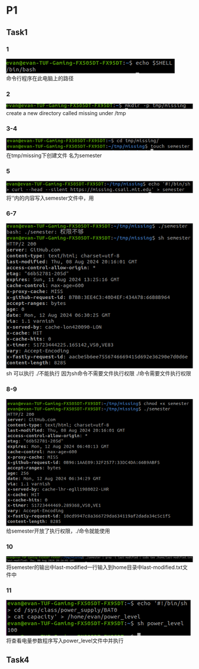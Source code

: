 # P1  
## Task1  
### 1  
![](1.png)  
命令行程序在此电脑上的路径    
### 2  
![](2.png)  
create a new directory called missing under /tmp  
### 3-4  
![](3~4.png)  
在tmp/missing下创建文件 名为semester  
### 5  
![](5.png)  
将‘’内的内容写入semester文件中，用
### 6-7  
![](6-7.png)  
sh 可以执行 ./不能执行  因为sh命令不需要文件执行权限 ./命令需要文件执行权限
### 8-9  
![](8-9.png)  
给semester开放了执行权限，./命令就能使用  
### 10  
![](10.png)  
将semester的输出中last-modified一行输入到home目录中last-modified.txt文件中  
### 11  
![](11.png)  
将查看电量参数程序写入power_level文件中并执行  

## Task4
